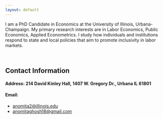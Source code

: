 ```yaml
---
layout: default
---
```



I am a PhD Candidate in Economics at the University of Illinois, Urbana-Champaign. My primary research interests are in Labor Economics, Public Economics, Applied Econometrics. I study how individuals and institutions respond to state and local policies that aim to promote inclusivity in labor markets.

 


<br>

## Contact Information

#### Address: 214 David Kinley Hall, 1407 W. Gregory Dr., Urbana IL 61801 
#### Email:  
- [anomita2@illinois.edu](anomita2@illinois.edu)  
- [anomitaghosh18@gmail.com](anomitaghosh18@gmail.com)
